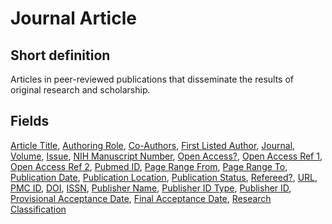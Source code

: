# Journal Article
## Short definition
Articles in peer-reviewed publications that disseminate the results of original research and scholarship.
## Fields
[Article Title](../Object-Fields/Journal%20Article/Article%20Title.md),
[Authoring Role](../Object-Fields/Journal%20Article/Authoring%20Role.md),
[Co-Authors](../Object-Fields/Journal%20Article/Co-Authors.md),
[First Listed Author](../Object-Fields/Journal%20Article/First%20Listed%20Author.md),
[Journal](../Object-Fields/Journal%20Article/Journal.md),
[Volume](../Object-Fields/Journal%20Article/Volume.md),
[Issue](../Object-Fields/Journal%20Article/Issue.md),
[NIH Manuscript Number](../Object-Fields/Journal%20Article/NIH%20Manuscript%20Number.md),
[Open Access?](../Object-Fields/Journal%20Article/Open%20Access.md),
[Open Access Ref 1](../Object-Fields/Journal%20Article/Open%20Access%20Ref%201.md),
[Open Access Ref 2](../Object-Fields/Journal%20Article/Open%20Access%20Ref%202.md),
[Pubmed ID](../Object-Fields/Journal%20Article/Pubmed%20ID.md),
[Page Range From](../Object-Fields/Journal%20Article/Page%20Range%20From.md),
[Page Range To](../Object-Fields/Journal%20Article/Page%20Range%20To.md),
[Publication Date](../Object-Fields/Journal%20Article/Publication%20Date.md),
[Publication Location](../Object-Fields/Journal%20Article/Publication%20Location.md),
[Publication Status](../Object-Fields/Journal%20Article/Publication%20Status.md),
[Refereed?](../Object-Fields/Journal%20Article/Refereed.md),
[URL](../Object-Fields/Journal%20Article/URL.md),
[PMC ID](../Object-Fields/Journal%20Article/PMC%20ID.md),
[DOI](../Object-Fields/Journal%20Article/DOI.md),
[ISSN](../Object-Fields/Journal%20Article/ISSN.md),
[Publisher Name](../Object-Fields/Journal%20Article/Publisher%20Name.md),
[Publisher ID Type](../Object-Fields/Journal%20Article/Publisher%20ID%20Type.md),
[Publisher ID](../Object-Fields/Journal%20Article/Publisher%20ID.md),
[Provisional Acceptance Date](../Object-Fields/Journal%20Article/Provisional%20Acceptance%20Date.md),
[Final Acceptance Date](../Object-Fields/Journal%20Article/Final%20Acceptance%20Date.md),
[Research Classification](../Object-Fields/Journal%20Article/Research%20Classification.md)
